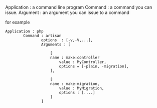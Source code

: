 Application : a command line program
Command : a command you can issue. 
Argument : an argument you can issue to a command

for example

    Application : php 
            Command : artisan 
                    options  : [-v,-V,...], 
                    Arguments : [

                        [
                        name : make:controller 
                            value : MyController,
                            options = [-plain, -migration],
                        ],

                        [
                        name : make:migration,
                            value : MyMigration,
                            options : [....]
                        ]
                    ]


